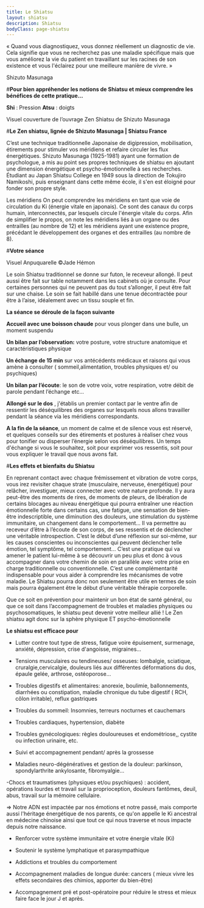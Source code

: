 ```yaml
---
title: Le Shiatsu
layout: shiatsu
description: Shiatsu
bodyClass: page-shiatsu
---
```


« Quand vous diagnostiquez, vous donnez réellement un diagnostic de vie. Cela signifie que vous ne recherchez pas une maladie spécifique mais que vous améliorez la vie du patient en travaillant sur les racines de son existence et vous l'éclairez pour une meilleure manière de vivre. »

Shizuto Masunaga

#**Pour bien appréhender les notions de Shiatsu et mieux comprendre les bénéfices de cette pratique...**

**Shi** : Pression
**Atsu** : doigts

Visuel couverture de l’ouvrage Zen Shiatsu de Shizuto Masunaga

#**Le Zen shiatsu, lignée de Shizuto Masunaga \| Shiatsu France**

C’est une technique traditionnelle Japonaise de digipression, mobilisation, étirements pour stimuler vos méridiens et refaire circuler les flux énergétiques. Shizuto Masunaga (1925-1981) ayant une formation de psychologue, a mis au point ses propres techniques de shiatsu en ajoutant une dimension énergétique et psycho-émotionnelle à ses recherches.  Étudiant au Japan Shiatsu College en 1949 sous la direction de Tokujiro Namikoshi, puis enseignant dans cette même école, il s'en est éloigné pour fonder son propre style.

Les méridiens 
On peut comprendre les méridiens en tant que voie de circulation du Ki (énergie vitale en japonais). Ce sont des canaux du corps humain, interconnectés, par lesquels circule l'énergie vitale du corps. Afin de simplifier le propos, on note les méridiens liés à un organe ou des entrailles (au nombre de 12) et les méridiens ayant une existence propre, précédant le développement des organes et des entrailles (au nombre de 8).

#**Votre séance**

Visuel Anpuquarelle ©Jade Hémon

Le soin Shiatsu traditionnel se donne sur futon, le receveur allongé. Il peut aussi être fait sur table notamment dans les cabinets où je consulte. Pour certaines personnes qui ne peuvent pas du tout s’allonger, il peut être fait sur une chaise. 
Le soin se fait habillé dans une tenue décontractée pour être à l’aise, idéalement avec un tissu souple et fin. 

**La séance se déroule de la façon suivante**

**Accueil avec une boisson chaude** pour vous plonger dans une bulle, un moment suspendu

**Un bilan par l’observation:** votre posture, votre structure anatomique et caractéristiques physique

**Un échange de 15 min** sur vos antécédents médicaux et raisons qui vous amène à consulter ( sommeil,alimentation, troubles physiques et/ ou psychiques)

**Un bilan par l’écoute**: le son de votre voix, votre respiration, votre débit de parole pendant l’échange etc...

**Allongé sur le dos** , j'établis un premier contact par le ventre afin de ressentir les déséquilibres des organes sur lesquels nous allons travailler pendant la séance via les méridiens correspondants.

**A la fin de la séance**, un moment de calme et de silence vous est réservé, et quelques conseils sur des étirements et postures à réaliser chez vous pour tonifier ou disperser l’énergie selon vos déséquilibres. Un temps d'échange si vous le souhaitez, soit pour exprimer vos ressentis, soit pour vous expliquer le travail que nous avons fait.

#**Les effets et bienfaits du Shiatsu**

En reprenant contact avec chaque frémissement et vibration de votre corps, vous irez revisiter chaque strate (musculaire, nerveuse, énergétique) pour relâcher, investiguer, mieux connecter avec votre nature profonde.  Il y aura peut-être des moments de rires, de moments de pleurs, de libération de certains blocages au niveau énergétique qui pourra entraîner une réaction émotionnelle forte dans certains cas, une fatigue, une sensation de bien-être indescriptible, une diminution des douleurs, une stimulation du système immunitaire, un changement dans le comportement…
Il va permettre au receveur d’être à l’écoute de son corps, de ses ressentis et de déclencher une véritable introspection. C’est le début d’une réflexion sur soi-même, sur les causes conscientes ou inconscientes qui peuvent déclencher telle émotion, tel symptôme, tel comportement... C’est une pratique qui va amener le patient lui-même à se découvrir un peu plus et donc à vous accompagner dans votre chemin de soin en parallèle avec votre prise en charge traditionnelle ou conventionnelle. C’est une complémentarité indispensable pour vous aider à comprendre les mécanismes de votre maladie. 
Le Shiatsu pourra donc non seulement être utile en termes de soin mais pourra également être le début d’une véritable thérapie corporelle.

 Que ce soit en prévention pour maintenir un bon état de santé général, ou que ce soit dans l’accompagnement de troubles et maladies physiques ou psychosomatiques, le shiatsu peut devenir votre meilleur allié !
Le Zen shiatsu agit donc sur la sphère physique ET psycho-émotionnelle

**Le shiatsu est efficace pour**

- Lutter contre tout type de stress, fatigue voire épuisement, surmenage, anxiété, dépression, crise d'angoisse, migraines…

- Tensions musculaires ou tendineuses/ osseuses: lombalgie, sciatique, cruralgie,cervicalgie, douleurs liés aux différentes déformations du dos, épaule gelée, arthrose, ostéoporose…

- Troubles digestifs et alimentaires: anorexie, boulimie, ballonnements, diarrhées ou constipation, maladie chronique du tube digestif ( RCH, côlon irritable), reflux gastriques

- Troubles du sommeil: Insomnies, terreurs nocturnes et cauchemars

- Troubles cardiaques, hypertension, diabète

- Troubles  gynécologiques: règles douloureuses et endométriose,, cystite ou infection urinaire, etc.

- Suivi et accompagnement pendant/ après la grossesse

- Maladies neuro-dégénératives et gestion de la douleur: parkinson, spondylarthrite ankylosante, fibromyalgie…

-Chocs et traumatismes (physiques et/ou psychiques) : accident, opérations lourdes et travail sur la proprioception, douleurs fantômes, deuil, abus, travail sur la mémoire cellulaire.

⇒ Notre ADN est impactée par nos émotions et notre passé, mais comporte aussi l'héritage énergétique de nos parents, ce qu'on appelle le Ki ancestral en médecine chinoise ainsi que tout ce qui nous traverse et nous impacte depuis notre naissance.

- Renforcer votre système immunitaire et votre énergie vitale (Ki) 

- Soutenir le système lymphatique et parasympathique 

- Addictions et troubles du comportement

- Accompagnement maladies de longue durée: cancers ( mieux vivre les effets secondaires des chimios, apporter du bien-être)

- Accompagnement pré et post-opératoire pour réduire le stress et mieux faire face le jour J et après.


